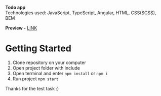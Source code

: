 **Todo app**  
Technologies used: JavaScript, TypeScript, Angular, HTML, CSS(SCSS), BEM

**Preview -** [LINK](https://spacehook.github.io/sweet-tw-test/)  

# Getting Started  
1. Clone repository on your computer
2. Open project folder with include
3. Open terminal and enter `npm install` or `npm i`
4. Run project `npm start`  

Thanks for the test task :)

